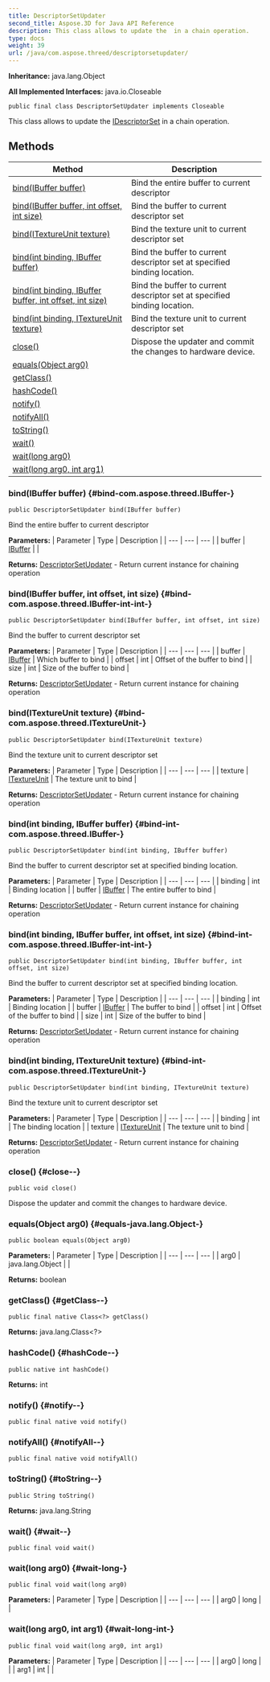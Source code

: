 ```yaml
---
title: DescriptorSetUpdater
second_title: Aspose.3D for Java API Reference
description: This class allows to update the  in a chain operation.
type: docs
weight: 39
url: /java/com.aspose.threed/descriptorsetupdater/
---
```


**Inheritance:**
java.lang.Object

**All Implemented Interfaces:**
java.io.Closeable
```
public final class DescriptorSetUpdater implements Closeable
```

This class allows to update the [IDescriptorSet](../../com.aspose.threed/idescriptorset) in a chain operation.
## Methods

| Method | Description |
| --- | --- |
| [bind(IBuffer buffer)](#bind-com.aspose.threed.IBuffer-) | Bind the entire buffer to current descriptor |
| [bind(IBuffer buffer, int offset, int size)](#bind-com.aspose.threed.IBuffer-int-int-) | Bind the buffer to current descriptor set |
| [bind(ITextureUnit texture)](#bind-com.aspose.threed.ITextureUnit-) | Bind the texture unit to current descriptor set |
| [bind(int binding, IBuffer buffer)](#bind-int-com.aspose.threed.IBuffer-) | Bind the buffer to current descriptor set at specified binding location. |
| [bind(int binding, IBuffer buffer, int offset, int size)](#bind-int-com.aspose.threed.IBuffer-int-int-) | Bind the buffer to current descriptor set at specified binding location. |
| [bind(int binding, ITextureUnit texture)](#bind-int-com.aspose.threed.ITextureUnit-) | Bind the texture unit to current descriptor set |
| [close()](#close--) | Dispose the updater and commit the changes to hardware device. |
| [equals(Object arg0)](#equals-java.lang.Object-) |  |
| [getClass()](#getClass--) |  |
| [hashCode()](#hashCode--) |  |
| [notify()](#notify--) |  |
| [notifyAll()](#notifyAll--) |  |
| [toString()](#toString--) |  |
| [wait()](#wait--) |  |
| [wait(long arg0)](#wait-long-) |  |
| [wait(long arg0, int arg1)](#wait-long-int-) |  |
### bind(IBuffer buffer) {#bind-com.aspose.threed.IBuffer-}
```
public DescriptorSetUpdater bind(IBuffer buffer)
```


Bind the entire buffer to current descriptor

**Parameters:**
| Parameter | Type | Description |
| --- | --- | --- |
| buffer | [IBuffer](../../com.aspose.threed/ibuffer) |  |

**Returns:**
[DescriptorSetUpdater](../../com.aspose.threed/descriptorsetupdater) - Return current instance for chaining operation
### bind(IBuffer buffer, int offset, int size) {#bind-com.aspose.threed.IBuffer-int-int-}
```
public DescriptorSetUpdater bind(IBuffer buffer, int offset, int size)
```


Bind the buffer to current descriptor set

**Parameters:**
| Parameter | Type | Description |
| --- | --- | --- |
| buffer | [IBuffer](../../com.aspose.threed/ibuffer) | Which buffer to bind |
| offset | int | Offset of the buffer to bind |
| size | int | Size of the buffer to bind |

**Returns:**
[DescriptorSetUpdater](../../com.aspose.threed/descriptorsetupdater) - Return current instance for chaining operation
### bind(ITextureUnit texture) {#bind-com.aspose.threed.ITextureUnit-}
```
public DescriptorSetUpdater bind(ITextureUnit texture)
```


Bind the texture unit to current descriptor set

**Parameters:**
| Parameter | Type | Description |
| --- | --- | --- |
| texture | [ITextureUnit](../../com.aspose.threed/itextureunit) | The texture unit to bind |

**Returns:**
[DescriptorSetUpdater](../../com.aspose.threed/descriptorsetupdater) - Return current instance for chaining operation
### bind(int binding, IBuffer buffer) {#bind-int-com.aspose.threed.IBuffer-}
```
public DescriptorSetUpdater bind(int binding, IBuffer buffer)
```


Bind the buffer to current descriptor set at specified binding location.

**Parameters:**
| Parameter | Type | Description |
| --- | --- | --- |
| binding | int | Binding location |
| buffer | [IBuffer](../../com.aspose.threed/ibuffer) | The entire buffer to bind |

**Returns:**
[DescriptorSetUpdater](../../com.aspose.threed/descriptorsetupdater) - Return current instance for chaining operation
### bind(int binding, IBuffer buffer, int offset, int size) {#bind-int-com.aspose.threed.IBuffer-int-int-}
```
public DescriptorSetUpdater bind(int binding, IBuffer buffer, int offset, int size)
```


Bind the buffer to current descriptor set at specified binding location.

**Parameters:**
| Parameter | Type | Description |
| --- | --- | --- |
| binding | int | Binding location |
| buffer | [IBuffer](../../com.aspose.threed/ibuffer) | The buffer to bind |
| offset | int | Offset of the buffer to bind |
| size | int | Size of the buffer to bind |

**Returns:**
[DescriptorSetUpdater](../../com.aspose.threed/descriptorsetupdater) - Return current instance for chaining operation
### bind(int binding, ITextureUnit texture) {#bind-int-com.aspose.threed.ITextureUnit-}
```
public DescriptorSetUpdater bind(int binding, ITextureUnit texture)
```


Bind the texture unit to current descriptor set

**Parameters:**
| Parameter | Type | Description |
| --- | --- | --- |
| binding | int | The binding location |
| texture | [ITextureUnit](../../com.aspose.threed/itextureunit) | The texture unit to bind |

**Returns:**
[DescriptorSetUpdater](../../com.aspose.threed/descriptorsetupdater) - Return current instance for chaining operation
### close() {#close--}
```
public void close()
```


Dispose the updater and commit the changes to hardware device.

### equals(Object arg0) {#equals-java.lang.Object-}
```
public boolean equals(Object arg0)
```




**Parameters:**
| Parameter | Type | Description |
| --- | --- | --- |
| arg0 | java.lang.Object |  |

**Returns:**
boolean
### getClass() {#getClass--}
```
public final native Class<?> getClass()
```




**Returns:**
java.lang.Class<?>
### hashCode() {#hashCode--}
```
public native int hashCode()
```




**Returns:**
int
### notify() {#notify--}
```
public final native void notify()
```




### notifyAll() {#notifyAll--}
```
public final native void notifyAll()
```




### toString() {#toString--}
```
public String toString()
```




**Returns:**
java.lang.String
### wait() {#wait--}
```
public final void wait()
```




### wait(long arg0) {#wait-long-}
```
public final void wait(long arg0)
```




**Parameters:**
| Parameter | Type | Description |
| --- | --- | --- |
| arg0 | long |  |

### wait(long arg0, int arg1) {#wait-long-int-}
```
public final void wait(long arg0, int arg1)
```




**Parameters:**
| Parameter | Type | Description |
| --- | --- | --- |
| arg0 | long |  |
| arg1 | int |  |

